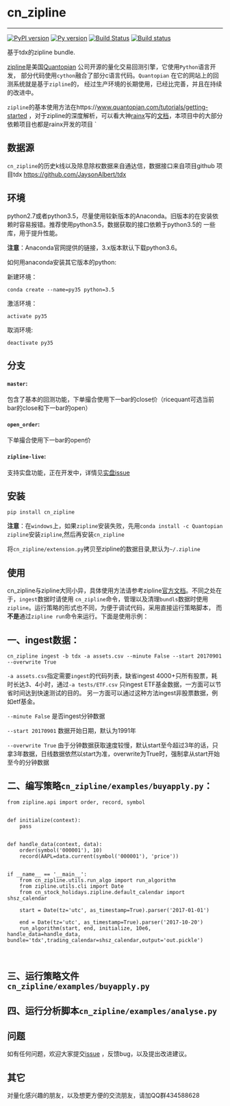 # cn_zipline

--------------



[![PyPI version](https://badge.fury.io/py/cn-zipline.svg)](https://badge.fury.io/py/cn-zipline)
[![Py version](https://img.shields.io/pypi/pyversions/cn-zipline.svg)](https://pypi.python.org/pypi/cn-zipline)
[![Build Status](https://travis-ci.org/JaysonAlbert/cn_zipline.svg?branch=master)](https://travis-ci.org/JaysonAlbert/cn_zipline)
[![Build status](https://ci.appveyor.com/api/projects/status/b0pf9nndpj65x0nj/branch/master?svg=true)](https://ci.appveyor.com/project/JaysonAlbert/cn-zipline/branch/master)

基于tdx的zipline bundle.

[zipline](http://zipline.io/)是美国[Quantopian](https://quantopian.com/) 公司开源的量化交易回测引擎，它使用`Python`语言开发，
部分代码使用`cython`融合了部分c语言代码。`Quantopian` 在它的网站上的回测系统就是基于`zipline`的，
经过生产环境的长期使用，已经比完善，并且在持续的改进中。

`zipline`的基本使用方法在https://www.quantopian.com/tutorials/getting-started ，对于zipline的深度解析，可以看大神[rainx](https://github.com/rainx)写的[文档](https://www.gitbook.com/book/rainx/-zipline/details)，本项目中的大部分依赖项目也都是rainx开发的项目
`

数据源
--------

`cn_zipline`的历史k线以及除息除权数据来自通达信，数据接口来自项目github 项目tdx https://github.com/JaysonAlbert/tdx

环境 
--------

python2.7或者python3.5，尽量使用较新版本的Anaconda。旧版本的在安装依赖时容易报错。推荐使用python3.5，数据获取的接口依赖于python3.5的
一些库，用于提升性能。

**注意**：Anaconda官网提供的链接，3.x版本默认下载python3.6。

如何用anaconda安装其它版本的python:

新建环境：

`conda create --name=py35 python=3.5`

激活环境：

`activate py35`

取消环境:

`deactivate py35`

分支
----------
#### `master`:
包含了基本的回测功能，下单撮合使用下一bar的close价（ricequant可选当前bar的close和下一bar的open）

#### `open_order`:
下单撮合使用下一bar的open价

#### `zipline-live`:
支持实盘功能，正在开发中，详情见[实盘issue](https://github.com/JaysonAlbert/cn_zipline/issues/2)


安装
----------

    pip install cn_zipline
**注意**：在`windows`上，如果`zipline`安装失败，先用`conda install -c Quantopian zipline`安装`zipline`,然后再安装`cn_zipline`
    
将`cn_zipline/extension.py`拷贝至zipline的数据目录,默认为`~/.zipline`

 
使用
----------

cn_zipline与zipline大同小异，具体使用方法请参考zipline[官方文档](https://www.quantopian.com/tutorials/getting-started)。不同之处在于，`ingest`数据时请使用
`cn_zipline`命令，管理以及清理`bundls`数据时使用`zipline`。运行策略的形式也不同，为便于调试代码，采用直接运行策略脚本，
而**不是**通过`zipline run`命令来运行。下面是使用示例：


一、ingest数据：
-----------

    cn_zipline ingest -b tdx -a assets.csv --minute False --start 20170901 --overwrite True
    
`-a assets.csv`指定需要`ingest`的代码列表，缺省ingest 4000+只所有股票，耗时长达3、4小时，通过`-a tests/ETF.csv` 只ingest ETF基金数据，一方面可以节省时间达到快速测试的目的。
另一方面可以通过这种方法ingest非股票数据，例如etf基金。

`--minute False` 是否ingest分钟数据

`--start 20170901` 数据开始日期，默认为1991年

`--overwrite True` 由于分钟数据获取速度较慢，默认start至今超过3年的话，只拿3年数据，日线数据依然以start为准，overwrite为True时，强制拿从start开始  至今的分钟数据


二、编写策略`cn_zipline/examples/buyapply.py`：
-----------

    from zipline.api import order, record, symbol


    def initialize(context):
        pass
    
    
    def handle_data(context, data):
        order(symbol('000001'), 10)
        record(AAPL=data.current(symbol('000001'), 'price'))
    
    
    if __name__ == '__main__':
        from cn_zipline.utils.run_algo import run_algorithm
        from zipline.utils.cli import Date
        from cn_stock_holidays.zipline.default_calendar import shsz_calendar
    
        start = Date(tz='utc', as_timestamp=True).parser('2017-01-01')
    
        end = Date(tz='utc', as_timestamp=True).parser('2017-10-20')
        run_algorithm(start, end, initialize, 10e6, handle_data=handle_data, bundle='tdx',trading_calendar=shsz_calendar,output='out.pickle')
       

三、运行策略文件 `cn_zipline/examples/buyapply.py`
------------

四、运行分析脚本`cn_zipline/examples/analyse.py`
------------

问题
--------------

如有任何问题，欢迎大家提交[issue](https://github.com/JaysonAlbert/cn_zipline/issues/new) ，反馈bug，以及提出改进建议。

其它
--------------
对量化感兴趣的朋友，以及想更方便的交流朋友，请加QQ群434588628
